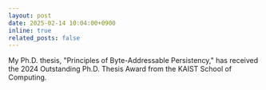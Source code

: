 ```yaml
---
layout: post
date: 2025-02-14 10:04:00+0900
inline: true
related_posts: false
---
```


My Ph.D. thesis, "Principles of Byte-Addressable Persistency," has received the 2024 Outstanding Ph.D. Thesis Award from the KAIST School of Computing.
